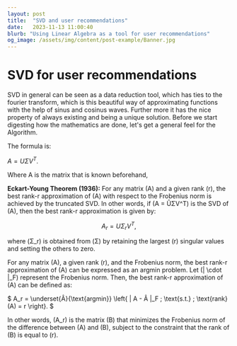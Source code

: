 ```yaml
---
layout: post
title:  "SVD and user recommendations"
date:   2023-11-13 11:00:40
blurb: "Using Linear Algebra as a tool for user recommendations"
og_image: /assets/img/content/post-example/Banner.jpg
---
```


# SVD for user recommendations



SVD in general can be seen as a data reduction tool, which has ties to the fourier transform, which is this beautiful way of approximating functions with the help of sinus and cosinus waves. Further more it has the nice property of always existing and being a unique solution. Before we start digesting how the mathematics are done, let's get a general feel for the Algorithm.

The formula is:

$A = U \Sigma V^T$.

Where A is the matrix that is known beforehand, 

**Eckart-Young Theorem (1936):** For any matrix \(A\) and a given rank \(r\), the best rank-r approximation of \(A\) with respect to the Frobenius norm is achieved by the truncated SVD. In other words, if \(A = ÛΣV^T\) is the SVD of \(A\), then the best rank-r approximation is given by:

$$A_r = UΣ_rV^T,$$

where \(Σ_r\) is obtained from \(Σ\) by retaining the largest \(r\) singular values and setting the others to zero.


For any matrix \(A\), a given rank \(r\), and the Frobenius norm, the best rank-r approximation of \(A\) can be expressed as an argmin problem. Let \(\| \cdot \|_F\) represent the Frobenius norm. Then, the best rank-r approximation of \(A\) can be defined as:

$
A_r = \underset{Â}{\text{argmin}} \left\{ \| A - Â \|_F \; \text{s.t.} \; \text{rank}(A) = r \right\}.
$

In other words, \(A_r\) is the matrix \(B\) that minimizes the Frobenius norm of the difference between \(A\) and \(B\), subject to the constraint that the rank of \(B\) is equal to \(r\).
